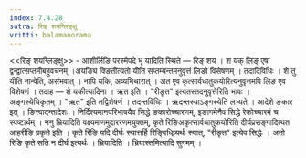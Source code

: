 ```yaml
---
index: 7.4.28
sutra: रिङ् शयग्लिङ्क्षु
vritti: balamanorama
---
```


<<रिङ् शयग्लिङ्क्षु>> - आशीर्लिङि परस्मैपदे भृ यादिति स्थिते —  रिङ् शय । श यक् लिङ् एषां द्वन्द्वात्सप्तमीबहुवचनम् ।अयङ्यि क्ङिती॑त्यतो यीति सप्तम्यन्तमनुवृत्तं लिङो विसेषणम् । तदादिविधिः । शे तु यीति नान्वेति, असंभवात् । नापि यकि, अव्यभिचारात् । अत एव कृत्सार्वधातुकयोरित्यनुवृत्तमपि लिङ एव विशेषणं । तदाह — शे यकीत्यादिना । ऋत इति । "रीङृत" इत्यतस्तदनुवृत्तेरिति भावः । अङ्गस्येधिकृतम् । "ऋत" इति तद्विशेषणं । तदन्तविधिः । ऋदन्तस्याऽङ्गस्येति लभ्यते । आदेशे ङकार इत् । ङित्त्वादन्तादेशः । निर्दिश्यमानपरिभाषयैव सिद्धे ङकारोच्चारणम्, इङागमेनैव सिद्धे रेफोच्चारमं च स्पष्टार्थम् । ननु भ्रियादिति वक्ष्यमाणमुदाररणमयुक्तम्, कृते रिङिअकृत्सार्वधातुकयो॑रिति दीर्घप्रसङ्गादित्यत आहरीङि प्रकृते इति । कृते रिङि यदि दीर्घः स्यात्तर्हि रिङ्विधिव्र्यर्थः स्यात्, "रीङृत" इत्येव सिद्धेः । अतो रिङि कृते सति न दीर्घ इत्यर्थः । भ्रियादिति । भ्रियास्तमित्यादि सुगमम् ।